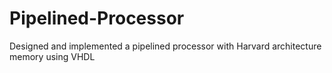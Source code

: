 # Pipelined-Processor
Designed and implemented a pipelined processor with Harvard architecture memory using VHDL
